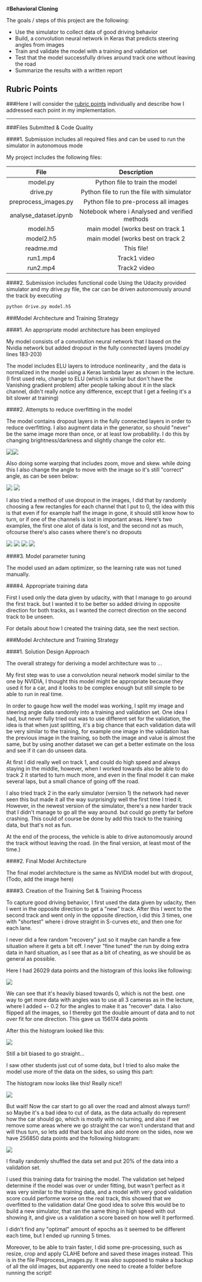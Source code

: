 #**Behavioral Cloning** 

The goals / steps of this project are the following:
* Use the simulator to collect data of good driving behavior
* Build, a convolution neural network in Keras that predicts steering angles from images
* Train and validate the model with a training and validation set
* Test that the model successfully drives around track one without leaving the road
* Summarize the results with a written report



## Rubric Points
###Here I will consider the [rubric points](https://review.udacity.com/#!/rubrics/432/view) individually and describe how I addressed each point in my implementation.  

---
###Files Submitted & Code Quality

####1. Submission includes all required files and can be used to run the simulator in autonomous mode

My project includes the following files:

| <center>File</center>			|    <center>Description</center>	        	| 
|:---------------------:|:---------------------------------------------:| 
| model.py  | Python file to train the model  					| 
| drive.py    	| Python file to run the file with simulator		|
| preprocess_images.py	| Python file to pre-process all images		|
| analyse_dataset.ipynb 		| Notebook where i Analysed and verified methods |
| model.h5		| main model (works best on track 1					|
| model2.h5		| main model (works best on track 2					|
| readme.md    | This file! 				|
| run1.mp4    | Track1 video				|
| run2.mp4   | Track2 video			|


####2. Submission includes functional code
Using the Udacity provided simulator and my drive.py file, the car can be driven autonomously around the track by executing 
```sh
python drive.py model.h5
```


###Model Architecture and Training Strategy

####1. An appropriate model architecture has been employed

My model consists of a convolution neural network that I based on the Nvidia network but added dropout in the fully connected layers (model.py lines 183-203) 

The model includes ELU layers to introduce nonlinearity , and the data is normalized in the model using a Keras lambda layer as shown in the lecture. 
(I first used relu, change to ELU (which is similar but don't have the Vanishing gradient problem) after people talking about it in the slack channel, didn't really notice any difference, except that I get a feeling it's a bit slower at training)

####2. Attempts to reduce overfitting in the model

The model contains dropout layers in the fully connected layers in order to reduce overfitting.
I also augment data in the generator, so should "never" be the same image more than once, or at least low probability. I do this by changing brightness/darkness and slightly change the color etc.

<img src="images/bright1.png" ><img src="images/bright2.png" >

Also doing some warping that includes zoom, move and skew. while doing this I also change the angle to move with the image so it's still "correct" angle, as can be seen below:

<img src="images/skewAngle1.png" >
<img src="images/skewAngle2.png" >

I also tried a method of use dropout in the images, I did that by randomly choosing a few rectangles for each channel that I put to 0, the idea with this is that even if for example half the image in gone, it should still know how to turn, or if one of the channels is lost in important areas. Here's two examples, the first one alot of data is lost, and the second not as much, ofcourse there's also cases where there's no dropouts

<img src="images/dropout11.png" >
<img src="images/dropout12.png" >

<img src="images/dropout21.png">
<img src="images/dropout22.png" >




####3. Model parameter tuning

The model used an adam optimizer, so the learning rate was not tuned manually.

####4. Appropriate training data

First I used only the data given by udacity, with that I manage to go around the first track.
but I wanted it to be better so added driving in opposite direction for both tracks, as I wanted the correct direction on the second track to be unseen.

For details about how I created the training data, see the next section. 

###Model Architecture and Training Strategy

####1. Solution Design Approach

The overall strategy for deriving a model architecture was to ...

My first step was to use a convolution neural network model similar to the one by NVIDIA, I thought this model might be appropriate because they used it for a car, and it looks to be complex enough but still simple to be able to run in real time.

In order to gauge how well the model was working, I split my image and steering angle data randomly into a training and validation set. One idea I had, but never fully tried out was to use different set for the validation, the idea is that when just splitting, it's a big chance that each validation data will be very similar to the training, for example one image in the validation has the previous image in the training, so both the image and value is almost the same, but by using another dataset we can get a better estimate on the loss and see if it can do unseen data.

At first I did really well on track 1, and could do high speed and always staying in the middle, however, when I worked towards also be able to do track 2 it started to turn much more, and even in
the final model it can make several laps, but a small chance of going off the road. 

I also tried track 2 in the early simulator (version 1) the network had never seen this but made it all the way surprisingly well the first time I tried it.
However, in the newest version of the simulator, there's a new harder track that I didn't manage to go all the way around. but could go pretty far before crashing. This could of course be done by add this track to the training data, but that's not as fun.

At the end of the process, the vehicle is able to drive autonomously around the track without leaving the road. (in the final version, at least most of the time.)

####2. Final Model Architecture

The final model architecture is the same as NVIDIA model but with dropout, (Todo, add the image here)

####3. Creation of the Training Set & Training Process

To capture good driving behavior, I first used the data given by udacity, then I went in the opposite direction to get a "new" track. After this I went to the second track and went only in the opposite direction, i did this 3 times, one with "shortest" where i drove straight in S-curves etc, and then one for each lane. 

I never did a few random "recovery" just so it maybe can handle a few situation where it gets a bit off. I never "fine tuned" the run by doing extra data in hard situation, as I see that as a bit of cheating, as we should be as general as possible.

Here I had 26029 data points and the histogram of this looks like following:

<img src="images/histogramOneCamera.png">

We can see that it's heavily biased towards 0, which is not the best.
one way to get more data with angles was to use all 3 cameras as in the lecture, where I added +- 0.2 for the angles to make it as "recover" data. I also flipped all the images, so I thereby got the double amount of data and to not over fit for one direction. This gave us 156174 data points

After this the histogram looked like this:

<img src="images/histogrambefore.png">

Still a bit biased to go straight...

I saw other students just cut of some data, but I tried to also make the model use more of the data on the sides, so using this part:

The histogram now looks like this! Really nice!!

<img src="images/histogramAfter.png">

But wait! Now the car start to go all over the road and almost always turn!! so Maybe it's a bad idea to cut of data, as the data actually do represent how the car should go, which is mostly with no turning, and also if we remove some areas where we go straight the car won't understand that and will thus turn, so lets add that back but also add more on the sides, now we have 256850 data points and the following histogram:

<img src="images/histogramAfterNoRemove.png">

I finally randomly shuffled the data set and put 20% of the data into a validation set. 

I used this training data for training the model. The validation set helped determine if the model was over or under fitting, but wasn't perfect as it was very similar to the training data, and a model with very good validation score could performe worse on the real track, this showed that we overfitted to the validation data!
One good idea to solve this would be to build a new simulator, that ran the same thing in high speed with out showing it, and give us a validation a score based on how well it performed.

I didn't find any "optimal" amount of epochs as it seemed to be different each time, but I ended up running 5 times.

Moreover, to be able to train faster, I did some pre-processing, such as resize, crop and apply CLAHE before and saved these images instead. This is in the file Preprocess_images.py. It was also supposed to make a backup of all the old images, but apparently one need to create a folder before running the script!
